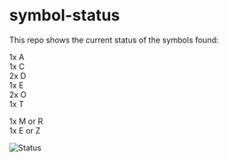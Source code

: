 # symbol-status

This repo shows the current status of the symbols found:

1x A  
1x C  
2x D  
1x E  
2x O  
1x T  

1x M or R  
1x E or Z  

![Status](https://raw.githubusercontent.com/Complete-the-Code/symbol-status/master/CTC2.png)

